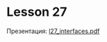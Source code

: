 # Lesson 27

Презентация: [l27_interfaces.pdf](https://github.com/ait-tr/cohort40.2/blob/main/basic_programming/lesson_27/presentation/l27_interfaces.pdf)

